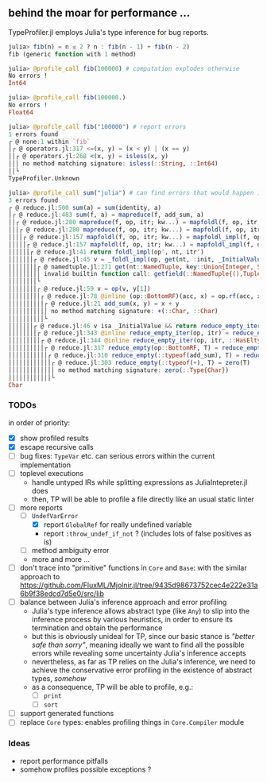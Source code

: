 ## behind the moar for performance ...

TypeProfiler.jl employs Julia's type inference for bug reports.

```julia
julia> fib(n) = n ≤ 2 ? n : fib(n - 1) + fib(n - 2)
fib (generic function with 1 method)

julia> @profile_call fib(100000) # computation explodes otherwise
No errors !
Int64

julia> @profile_call fib(100000.)
No errors !
Float64

julia> @profile_call fib("100000") # report errors
1 errors found
┌ @ none:1 within `fib`
│┌ @ operators.jl:317 <=(x, y) = (x < y) | (x == y)
││┌ @ operators.jl:268 <(x, y) = isless(x, y)
│││ no method matching signature: isless(::String, ::Int64)
││└
TypeProfiler.Unknown

julia> @profile_call sum("julia") # can find errors that would happen in "deeper" calls
3 errors found
┌ @ reduce.jl:500 sum(a) = sum(identity, a)
│┌ @ reduce.jl:483 sum(f, a) = mapreduce(f, add_sum, a)
││┌ @ reduce.jl:280 mapreduce(f, op, itr; kw...) = mapfoldl(f, op, itr; kw...)
│││┌ @ reduce.jl:280 mapreduce(f, op, itr; kw...) = mapfoldl(f, op, itr; kw...)
││││┌ @ reduce.jl:157 mapfoldl(f, op, itr; kw...) = mapfoldl_impl(f, op, kw.data, itr)
│││││┌ @ reduce.jl:157 mapfoldl(f, op, itr; kw...) = mapfoldl_impl(f, op, kw.data, itr)
││││││┌ @ reduce.jl:41 return foldl_impl(op′, nt, itr′)
│││││││┌ @ reduce.jl:45 v = _foldl_impl(op, get(nt, :init, _InitialValue()), itr)
││││││││┌ @ namedtuple.jl:271 get(nt::NamedTuple, key::Union{Integer, Symbol}, default) = haskey(nt, key) ? getfield(nt, key) : default
│││││││││ invalid builtin function call: getfield(::NamedTuple{(),Tuple{}}, ::Symbol)
││││││││└
││││││││┌ @ reduce.jl:59 v = op(v, y[1])
│││││││││┌ @ reduce.jl:78 @inline (op::BottomRF)(acc, x) = op.rf(acc, x)
││││││││││┌ @ reduce.jl:21 add_sum(x, y) = x + y
│││││││││││ no method matching signature: +(::Char, ::Char)
││││││││││└
│││││││┌ @ reduce.jl:46 v isa _InitialValue && return reduce_empty_iter(op, itr)
││││││││┌ @ reduce.jl:343 @inline reduce_empty_iter(op, itr) = reduce_empty_iter(op, itr, IteratorEltype(itr))
│││││││││┌ @ reduce.jl:344 @inline reduce_empty_iter(op, itr, ::HasEltype) = reduce_empty(op, eltype(itr))
││││││││││┌ @ reduce.jl:317 reduce_empty(op::BottomRF, T) = reduce_empty(op.rf, T)
│││││││││││┌ @ reduce.jl:310 reduce_empty(::typeof(add_sum), T) = reduce_empty(+, T)
││││││││││││┌ @ reduce.jl:303 reduce_empty(::typeof(+), T) = zero(T)
│││││││││││││ no method matching signature: zero(::Type{Char})
││││││││││││└
Char
```

### TODOs

in order of priority:

- [x] show profiled results
- [x] escape recursive calls
- [ ] bug fixes: `TypeVar` etc. can serious errors within the current implementation
- [ ] toplevel executions
  - handle untyped IRs while splitting expressions as JuliaIntepreter.jl does
  - then, TP will be able to profile a file directly like an usual static linter
- [ ] more reports
  - [ ] `UndefVarError`
    - [x] report `GlobalRef` for really undefined variable
    - report `:throw_undef_if_not` ? (includes lots of false positives as is)
  - [ ] method ambiguity error
  - more and more ...
- [ ] don't trace into "primitive" functions in `Core` and `Base`: with the similar approach to https://github.com/FluxML/Mjolnir.jl/tree/9435d98673752cec4e222e31a6b9f38edcd7d5e0/src/lib
- [ ] balance between Julia's inference approach and error profiling
  - Julia's type inference allows abstract type (like `Any`) to slip into the inference process by various heuristics, in order to ensure its termination and obtain the performance
  - but this is obviously unideal for TP, since our basic stance is _"better safe than sorry"_, meaning ideally we want to find all the possible errors while revealing some uncertainty Julia's inference accepts
  - nevertheless, as far as TP relies on the Julia's inference, we need to achieve the conservative error profiling in the existence of abstract types, _somehow_
  - as a consequence, TP will be able to profile, e.g.:
    - [ ] `print`
    - [ ] `sort`
- [ ] support generated functions
- [ ] replace `Core` types: enables profiling things in `Core.Compiler` module

### Ideas

- report performance pitfalls
- somehow profiles possible exceptions ?
